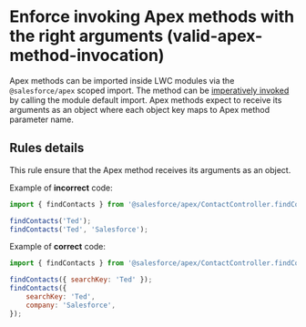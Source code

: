 # Enforce invoking Apex methods with the right arguments (valid-apex-method-invocation)

Apex methods can be imported inside LWC modules via the `@salesforce/apex` scoped import. The method can be [imperatively invoked](https://developer.salesforce.com/docs/component-library/documentation/en/lwc/lwc.apex_call_imperative) by calling the module default import. Apex methods expect to receive its arguments as an object where each object key maps to Apex method parameter name.

## Rules details

This rule ensure that the Apex method receives its arguments as an object.

Example of **incorrect** code:

```js
import { findContacts } from '@salesforce/apex/ContactController.findContacts';

findContacts('Ted');
findContacts('Ted', 'Salesforce');
```

Example of **correct** code:

```js
import { findContacts } from '@salesforce/apex/ContactController.findContacts';

findContacts({ searchKey: 'Ted' });
findContacts({
    searchKey: 'Ted',
    company: 'Salesforce',
});
```
